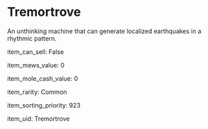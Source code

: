 # Tremortrove

An unthinking machine that can generate localized earthquakes in a rhythmic pattern.

item_can_sell: False

item_mews_value: 0

item_mole_cash_value: 0

item_rarity: Common

item_sorting_priority: 923

item_uid: Tremortrove